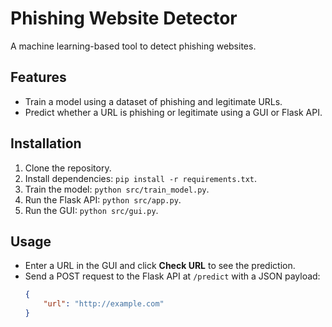 # Phishing Website Detector

A machine learning-based tool to detect phishing websites.

## Features
- Train a model using a dataset of phishing and legitimate URLs.
- Predict whether a URL is phishing or legitimate using a GUI or Flask API.

## Installation
1. Clone the repository.
2. Install dependencies: `pip install -r requirements.txt`.
3. Train the model: `python src/train_model.py`.
4. Run the Flask API: `python src/app.py`.
5. Run the GUI: `python src/gui.py`.

## Usage
- Enter a URL in the GUI and click **Check URL** to see the prediction.
- Send a POST request to the Flask API at `/predict` with a JSON payload:
  ```json
  {
      "url": "http://example.com"
  }